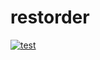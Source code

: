 # restorder
[![test](https://github.com/pr1vetdruk/restorder/workflows/gitlabci/badge.svg)](https://github.com/pr1vetdruk/restorder/actions?query=workflow%3Agitlabci)
